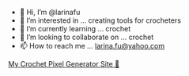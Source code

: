 - 👋 Hi, I’m @larinafu
- 👀 I’m interested in ... creating tools for crocheters
- 🌱 I’m currently learning ... crochet
- 💞️ I’m looking to collaborate on ... crochet
- 📫 How to reach me ... larina.fu@yahoo.com

[My Crochet Pixel Generator Site 💞️](https://crochet-pixel-art.web.app)
